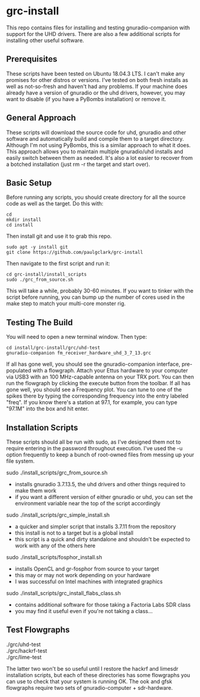 # grc-install
This repo contains files for installing and testing gnuradio-companion
with support for the UHD drivers. There are also a few additional
scripts for installing other useful software.

## Prerequisites
These scripts have been tested on Ubuntu 18.04.3 LTS. I can't make any 
promises for other distros or versions. I've tested on both fresh installs
as well as not-so-fresh and haven't had any problems. If your machine
does already have a version of gnuradio or the uhd drivers, however, 
you may want to disable (if you have a PyBombs installation) or remove it.

## General Approach
These scripts will download the source code for uhd, gnuradio and other
software and automatically build and compile them to a target directory.
Although I'm not using PyBombs, this is a similar approach to what it 
does. This approach allows you to maintain multiple gnuradio/uhd 
installs and easily switch between them as needed. It's also a lot easier
to recover from a botched installation (just rm -r the target and start
over).

## Basic Setup
Before running any scripts, you should create directory for all the 
source code as well as the target. Do this with:
```
cd
mkdir install
cd install
```
Then install git and use it to grab this repo.
```
sudo apt -y install git
git clone https://github.com/paulgclark/grc-install
```
Then navigate to the first script and run it:
```
cd grc-install/install_scripts
sudo ./grc_from_source.sh
```
This will take a while, probably 30-60 minutes. If you want to tinker with
the script before running, you can bump up the number of cores used in the
make step to match your multi-core monster rig. 

## Testing The Build
You will need to open a new terminal window. Then type:
```
cd install/grc-install/grc/uhd-test
gnuradio-companion fm_receiver_hardware_uhd_3_7_13.grc
```
If all has gone well, you should see the gnuradio-companion interface,
pre-populated with a flowgraph. Attach your Ettus hardware to your
computer via USB3 with an 100 MHz-capable antenna on your TRX port. You
can then run the flowgraph by clicking the execute button from the 
toolbar. If all has gone well, you should see a Frequency plot. You can 
tune to one of the spikes there by typing the corresponding frequency 
into the entry labeled "freq". If you know there's a station at 97.1, 
for example, you can type "97.1M" into the box and hit enter.

## Installation Scripts
These scripts should all be run with sudo, as I've designed them not to
require entering in the password throughout execution. I've used the -u
option frequently to keep a bunch of root-owned files from messing up
your file system.

sudo ./install_scripts/grc_from_source.sh
- installs gnuradio 3.7.13.5, the uhd drivers and other things required 
to make them work
- if you want a different version of either gnuradio or uhd, you can set 
the environment variable near the top of the script accordingly

sudo ./install_scripts/grc_simple_install.sh
- a quicker and simpler script that installs 3.7.11 from the repository
- this install is not to a target but is a global install
- this script is a quick and dirty standalone and shouldn't be expected
to work with any of the others here

sudo ./install_scripts/fosphor_install.sh
- installs OpenCL and gr-fosphor from source to your target
- this may or may not work depending on your hardware
- I was successful on Intel machines with integrated graphics

sudo ./install_scripts/grc_install_flabs_class.sh
- contains additional software for those taking a Factoria Labs SDR class
- you may find it useful even if you're not taking a class...

## Test Flowgraphs
./grc/uhd-test  
./grc/hackrf-test  
./grc/lime-test  

The latter two won't be so useful until I restore the hackrf and limesdr
installation scripts, but each of these directories has some flowgraphs
you can use to check that your system is running OK. The ook and gfsk
flowgraphs require two sets of gnuradio-computer + sdr-hardware.
